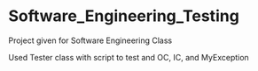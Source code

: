 # Software_Engineering_Testing

Project given for Software Engineering Class

Used Tester class with script to test and OC, IC, and MyException
